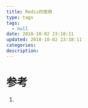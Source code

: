 ```yaml
---
title: Redis的使用
type: tags
tags:
  - null
date: 2018-10-02 23:18:11
updated: 2018-10-02 23:18:11
categories:
description:
---
```


# 参考 #
1. 
